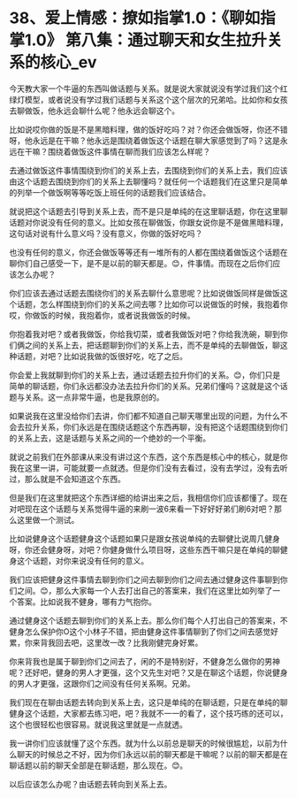 # 38、爱上情感：撩如指掌1.0：《聊如指掌1.0》 第八集：通过聊天和女生拉升关系的核心_ev

今天教大家一个牛逼的东西叫做话题与关系。就是说大家就说没有学过我们这个红绿灯模型，或者说没有学过我们话题与关系这个这个层次的兄弟哈。比如你和女孩去聊做饭，他永远会聊什么呢？他永远会聊这个。

比如说哎你做的饭是不是黑暗料理，做的饭好吃吗？对？你还会做饭呀，你还不错呀，他永远是在干嘛？他永远是围绕着做饭这个话题在聊大家感觉到了吗？这是永远在干嘛？围绕着做饭这件事情在聊而我们应该怎么样呢？

去通过做饭这件事情围绕到你们的关系上去，去围绕到你们的关系上去，我们应该由这个话题去围绕到你们的关系上去聊懂吗？就任何一个话题我们在这里只是简单的列举一个做饭啊等等吃饭上班任何的话题我们应该结合。

就说把这个话题去引导到关系上去，而不是只是单纯的在这里聊话题，你在这里聊话题对你说没有任何的意义。比如女孩在聊做饭，你跟女说你是不是做黑暗料理，这句话对说有什么意义吗？没有意义，你做的饭好吃吗？

也没有任何的意义，你还会做饭等等还有一堆所有的人都在围绕着做饭这个话题在聊你们自己感受一下，是不是以前的聊天都是。😊，件事情。而现在之后你们应该怎么办呢？

你们应该去通过话题去围绕你们的关系去聊什么意思呢？比如说做饭同样是做饭这个话题，怎么样围绕到你们的关系之间去哪？比如你可以说做饭的时候，我抱着你哎，你做饭的时候，我抱着你，或者说我做饭的时候。

你抱着我对吧？或者我做饭，你给我切菜，或者我做饭对吧？你给我洗碗，聊到你们俩之间的关系上去，把话题聊到你们的关系上去，而不是单纯的去聊做饭，聊这种话题，对吧？比如说我做的饭很好吃，吃了之后。

你会爱上我就聊到你们的关系上去，通过话题去拉升你们的关系。😊，你们只是简单的聊话题，你们永远都没办法去拉升你们的关系。兄弟们懂吗？这就是这个话题与关系。这一点非常牛逼，也是我原创的。

如果说我在这里没给你们去讲，你们都不知道自己聊天哪里出现的问题，为什么不会去拉升关系，你们永远是在围绕话题这个东西再聊，没有把这个话题围绕到你们的关系上去，这是话题与关系之间的一个绝妙的一个平衡。

就说之前我们在外部课从来没有讲过这个东西，这个东西是核心中的核心，就是你我在这里一讲，可能就要一点就透。但是你们没有去看过，没有去学过，没有去听过，那么就是不会知道这个东西。

但是我们在这里就把这个东西详细的给讲出来之后，我相信你们应该都懂了。现在对吧现在这个话题与关系觉得牛逼的来刷一波6来看一下好好好弟们刷6对吧？那么这里做一个测试。

比如说健身这个话题健身这个话题如果只是跟女孩说单纯的去聊健比说周几健身呀，你还会健身呀，对吧？你健身做什么项目呀，这些东西干嘛只是在单纯的聊健身这个话题，对你来说没有任何的意义。

我们应该把健身这件事情去聊到你们之间去聊到你们之间去通过健身这件事聊到你们之间。😊，那么大家每一个人去打出自己的答案来，我们在这里比如列举了一个答案。比如说我不健身，哪有力气抱你。

通过健身这个话题去聊到你们的关系上去。那么你们每个人打出自己的答案来，不健身怎么保护你O这个小林子不错，把由健身这件事情聊到了你们之间去感觉好累，你来背我回去吧，这里改一改？比我刚健完身好累。

你来背我也是属于聊到你们之间去了，闲的不是特别好，不健身怎么做你的男神呢？还好吧，健身的男人才更强，这个又先生对吧？又是在聊这个话题，你说健身的男人才更强，这跟你们之间没有任何关系啊。兄弟。

我们现在在聊由话题去转向到关系上去，这只是单纯的在聊话题，只是在单纯的聊健身这个话题，大家都去练习吧，吧？我就不一一的看了，这个技巧练的还可以，这个也很轻松也很容易。就说我这里就是一点就透。

我一讲你们应该就懂了这个东西。就为什么以前总是聊天的时候很尴尬，以前为什么聊天的时候总之不好，因为你们永远以前的聊天都是干嘛呢？以前的聊天都是在聊话题以前的聊天全部是在聊话题，那么现在。😊。

以后应该怎么办呢？由话题去转向到关系上去。